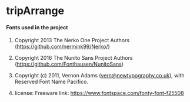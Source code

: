 # tripArrange



#### Fonts used in the project

1. Copyright 2013 The Nerko One Project Authors (https://github.com/nermink99/Nerko/)

2. Copyright 2016 The Nunito Sans Project Authors (https://github.com/Fonthausen/NunitoSans)

3. Copyright (c) 2011, Vernon Adams (vern@newtypography.co.uk),
   with Reserved Font Name Pacifico.

4. license: Freeware
   link: https://www.fontspace.com/fonty-font-f25508
